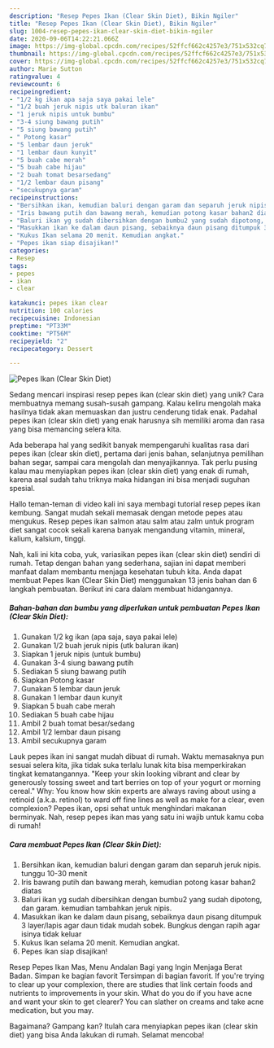 ```yaml
---
description: "Resep Pepes Ikan (Clear Skin Diet), Bikin Ngiler"
title: "Resep Pepes Ikan (Clear Skin Diet), Bikin Ngiler"
slug: 1004-resep-pepes-ikan-clear-skin-diet-bikin-ngiler
date: 2020-09-06T14:22:21.066Z
image: https://img-global.cpcdn.com/recipes/52ffcf662c4257e3/751x532cq70/pepes-ikan-clear-skin-diet-foto-resep-utama.jpg
thumbnail: https://img-global.cpcdn.com/recipes/52ffcf662c4257e3/751x532cq70/pepes-ikan-clear-skin-diet-foto-resep-utama.jpg
cover: https://img-global.cpcdn.com/recipes/52ffcf662c4257e3/751x532cq70/pepes-ikan-clear-skin-diet-foto-resep-utama.jpg
author: Marie Sutton
ratingvalue: 4
reviewcount: 6
recipeingredient:
- "1/2 kg ikan apa saja saya pakai lele"
- "1/2 buah jeruk nipis utk baluran ikan"
- "1 jeruk nipis untuk bumbu"
- "3-4 siung bawang putih"
- "5 siung bawang putih"
- " Potong kasar"
- "5 lembar daun jeruk"
- "1 lembar daun kunyit"
- "5 buah cabe merah"
- "5 buah cabe hijau"
- "2 buah tomat besarsedang"
- "1/2 lembar daun pisang"
- "secukupnya garam"
recipeinstructions:
- "Bersihkan ikan, kemudian baluri dengan garam dan separuh jeruk nipis. tunggu 10-30 menit"
- "Iris bawang putih dan bawang merah, kemudian potong kasar bahan2 diatas"
- "Baluri ikan yg sudah dibersihkan dengan bumbu2 yang sudah dipotong, dan garam. kemudian tambahkan jeruk nipis."
- "Masukkan ikan ke dalam daun pisang, sebaiknya daun pisang ditumpuk 3 layer/lapis agar daun tidak mudah sobek. Bungkus dengan rapih agar isinya tidak keluar"
- "Kukus Ikan selama 20 menit. Kemudian angkat."
- "Pepes ikan siap disajikan!"
categories:
- Resep
tags:
- pepes
- ikan
- clear

katakunci: pepes ikan clear 
nutrition: 100 calories
recipecuisine: Indonesian
preptime: "PT33M"
cooktime: "PT56M"
recipeyield: "2"
recipecategory: Dessert

---
```



![Pepes Ikan (Clear Skin Diet)](https://img-global.cpcdn.com/recipes/52ffcf662c4257e3/751x532cq70/pepes-ikan-clear-skin-diet-foto-resep-utama.jpg)

Sedang mencari inspirasi resep pepes ikan (clear skin diet) yang unik? Cara membuatnya memang susah-susah gampang. Kalau keliru mengolah maka hasilnya tidak akan memuaskan dan justru cenderung tidak enak. Padahal pepes ikan (clear skin diet) yang enak harusnya sih memiliki aroma dan rasa yang bisa memancing selera kita.

Ada beberapa hal yang sedikit banyak mempengaruhi kualitas rasa dari pepes ikan (clear skin diet), pertama dari jenis bahan, selanjutnya pemilihan bahan segar, sampai cara mengolah dan menyajikannya. Tak perlu pusing kalau mau menyiapkan pepes ikan (clear skin diet) yang enak di rumah, karena asal sudah tahu triknya maka hidangan ini bisa menjadi suguhan spesial.

Hallo teman-teman di video kali ini saya membagi tutorial resep pepes ikan kembung. Sangat mudah sekali memasak dengan metode pepes atau mengukus. Resep pepes ikan salmon atau salm atau zalm untuk program diet sangat cocok sekali karena banyak mengandung vitamin, mineral, kalium, kalsium, tinggi.


Nah, kali ini kita coba, yuk, variasikan pepes ikan (clear skin diet) sendiri di rumah. Tetap dengan bahan yang sederhana, sajian ini dapat memberi manfaat dalam membantu menjaga kesehatan tubuh kita. Anda dapat membuat Pepes Ikan (Clear Skin Diet) menggunakan 13 jenis bahan dan 6 langkah pembuatan. Berikut ini cara dalam membuat hidangannya.

<!--inarticleads1-->

##### Bahan-bahan dan bumbu yang diperlukan untuk pembuatan Pepes Ikan (Clear Skin Diet):

1. Gunakan 1/2 kg ikan (apa saja, saya pakai lele)
1. Gunakan 1/2 buah jeruk nipis (utk baluran ikan)
1. Siapkan 1 jeruk nipis (untuk bumbu)
1. Gunakan 3-4 siung bawang putih
1. Sediakan 5 siung bawang putih
1. Siapkan  Potong kasar
1. Gunakan 5 lembar daun jeruk
1. Gunakan 1 lembar daun kunyit
1. Siapkan 5 buah cabe merah
1. Sediakan 5 buah cabe hijau
1. Ambil 2 buah tomat besar/sedang
1. Ambil 1/2 lembar daun pisang
1. Ambil secukupnya garam


Lauk pepes ikan ini sangat mudah dibuat di rumah. Waktu memasaknya pun sesuai selera kita, jika tidak suka terlalu lunak kita bisa memperkirakan tingkat kematangannya. &#34;Keep your skin looking vibrant and clear by generously tossing sweet and tart berries on top of your yogurt or morning cereal.&#34; Why: You know how skin experts are always raving about using a retinoid (a.k.a. retinol) to ward off fine lines as well as make for a clear, even complexion? Pepes ikan, opsi sehat untuk menghindari makanan berminyak. Nah, resep pepes ikan mas yang satu ini wajib untuk kamu coba di rumah! 

<!--inarticleads2-->

##### Cara membuat Pepes Ikan (Clear Skin Diet):

1. Bersihkan ikan, kemudian baluri dengan garam dan separuh jeruk nipis. tunggu 10-30 menit
1. Iris bawang putih dan bawang merah, kemudian potong kasar bahan2 diatas
1. Baluri ikan yg sudah dibersihkan dengan bumbu2 yang sudah dipotong, dan garam. kemudian tambahkan jeruk nipis.
1. Masukkan ikan ke dalam daun pisang, sebaiknya daun pisang ditumpuk 3 layer/lapis agar daun tidak mudah sobek. Bungkus dengan rapih agar isinya tidak keluar
1. Kukus Ikan selama 20 menit. Kemudian angkat.
1. Pepes ikan siap disajikan!


Resep Pepes Ikan Mas, Menu Andalan Bagi yang Ingin Menjaga Berat Badan. Simpan ke bagian favorit Tersimpan di bagian favorit. If you&#39;re trying to clear up your complexion, there are studies that link certain foods and nutrients to improvements in your skin. What do you do if you have acne and want your skin to get clearer? You can slather on creams and take acne medication, but you may. 

Bagaimana? Gampang kan? Itulah cara menyiapkan pepes ikan (clear skin diet) yang bisa Anda lakukan di rumah. Selamat mencoba!
